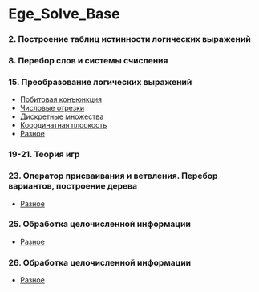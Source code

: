 Ege_Solve_Base
=====================

### 2. Построение таблиц истинности логических выражений

### 8. Перебор слов и системы счисления

### 15. Преобразование логических выражений

* [Побитовая конъюнкция](https://github.com/vaskers5/Ege_Solve_Base/blob/main/Data/15/conjuction.ipynb)
* [Числовые отрезки](https://github.com/vaskers5/Ege_Solve_Base/blob/main/Data/15/segments.ipynb)
* [Дискретные множества]()
* [Координатная плоскость](https://github.com/vaskers5/Ege_Solve_Base/blob/main/Data/15/coordinates.ipynb)
* [Разное]()

### 19-21. Теория игр

### 23. Оператор присваивания и ветвления. Перебор вариантов, построение дерева

* [Разное](https://github.com/vaskers5/Ege_Solve_Base/blob/main/Data/23/solve.ipynb)

### 25. Обработка целочисленной информации

* [Разное](https://github.com/vaskers5/Ege_Solve_Base/blob/main/Data/25/Uniq_tasks.ipynb)

### 26. Обработка целочисленной информации

* [Разное](https://github.com/vaskers5/Ege_Solve_Base/blob/main/Data/26/Untitled.ipynb)